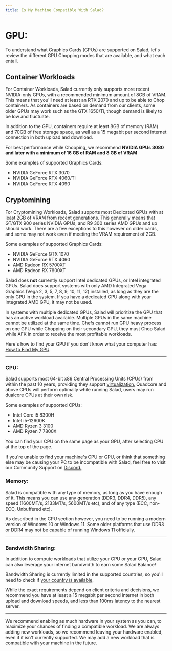 ```yaml
---
title: Is My Machine Compatible With Salad?
---
```


# **GPU:**

To understand what Graphics Cards (GPUs) are supported on Salad, let's review the different GPU Chopping modes that are
available, and what each entail.

## **Container Workloads**

For Container Workloads, Salad currently only supports more recent NVIDIA-only GPUs, with a recommended minimum amount
of 8GB of VRAM. This means that you'll need at least an RTX 2070 and up to be able to Chop containers. As containers are
based on demand from our clients, some older GPUs may work such as the GTX 1650/Ti, though demand is likely to be low
and fluctuate.

In addition to the GPU, containers require at least 8GB of memory (RAM) and 70GB of free storage space, as well as a 15
megabit per second internet connection in both upload and download.

For best performance while Chopping, we recommend **NVIDIA GPUs 3080 and later with a minimum of 16 GB of RAM and 8 GB
of VRAM**

Some examples of supported Graphics Cards:

- NVIDIA GeForce RTX 3070
- NVIDIA GeForce RTX 4060/Ti
- NVIDIA GeForce RTX 4090

## **Cryptomining**

For Cryptomining Workloads, Salad supports most Dedicated GPUs with at least 2GB of VRAM from recent generations. This
generally means that GT/GTX 900 series NVIDIA GPUs, and R9 300 series AMD GPUs and up should work. There are a few
exceptions to this however on older cards, and some may not work even if meeting the VRAM requirement of 2GB.

Some examples of supported Graphics Cards:

- NVIDIA GeForce GTX 1070
- NVIDIA GeForce RTX 4060
- AMD Radeon RX 5700XT
- AMD Radeon RX 7800XT

Salad does **not** currently support Intel dedicated GPUs, or Intel integrated GPUs. Salad does support systems with
only AMD Integrated Vega Graphics (Vega 2, 3, 5, 7, 8, 9, 10, 11, 12) installed, as long as they are the only GPU in the
system. If you have a dedicated GPU along with your Integrated AMD GPU, it may not be used.

In systems with multiple dedicated GPUs, Salad will prioritize the GPU that has an active workload available. Multiple
GPUs in the same machine cannot be utilized at the same time. Chefs cannot run GPU heavy process on one GPU while
Chopping on their secondary GPU, they must Chop Salad while AFK in order to receive the most profitable workloads.

Here's how to find your GPU if you don't know what your computer has:
[How to Find My GPU](/docs/guides/your-pc/118-how-to-find-your-gpu-or-cpu).

---

### **CPU:**

Salad supports most 64-bit x86 Central Processing Units (CPUs) from within the past 10 years, providing they support
[virtualization.](/docs/guides/your-pc/270-how-to-enable-virtualization-support-on-your-machine) Quadcore and above CPUs
will perform optimally while running Salad, users may run dualcore CPUs at their own risk.

Some examples of supported CPUs:

- Intel Core i5 8300H
- Intel i5-12600K
- AMD Ryzen 3 3100
- AMD Ryzen 7 7800X

You can find your CPU on the same page as your GPU, after selecting CPU at the top of the page.

If you're unable to find your machine's CPU or GPU, or think that something else may be causing your PC to be
incompatible with Salad, feel free to visit our Community Support on [Discord.](http://discord.gg/salad)

### Memory:

Salad is compatible with any type of memory, as long as you have enough of it. This means you can use any generation
(DDR3, DDR4, DDR5), any speed (1600MT/s, 2133MT/s, 5600MT/s etc), and of any type (ECC, non-ECC, Unbuffered etc).

As described in the CPU section however, you need to be running a modern version of Windows 10 or Windows 11. Some older
platforms that use DDR3 or DDR4 may not be capable of running Windows 11 officially.

---

### **Bandwidth Sharing:**

In addition to compute workloads that utilize your CPU or your GPU, Salad can also leverage your internet bandwidth to
earn some Salad Balance!

Bandwidth Sharing is currently limited in the supported countries, so you'll need to check if
[your country is available](/docs/troubleshooting/bandwidth-sharing-jobs/295-bandwidth-sharing-quick-troubleshooting-guide).

While the exact requirements depend on client criteria and decisions, we recommend you have at least a 15 megabit per
second internet in both upload and download speeds, and less than 100ms latency to the nearest server.

---

We recommend enabling as much hardware in your system as you can, to maximize your chances of finding a compatible
workload. We are always adding new workloads, so we recommend leaving your hardware enabled, even if it isn't currently
supported. We may add a new workload that is compatible with your machine in the future.
